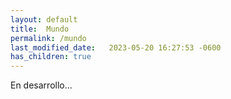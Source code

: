 ```yaml
---
layout: default
title:  Mundo
permalink: /mundo
last_modified_date:   2023-05-20 16:27:53 -0600
has_children: true
---
```

En desarrollo...